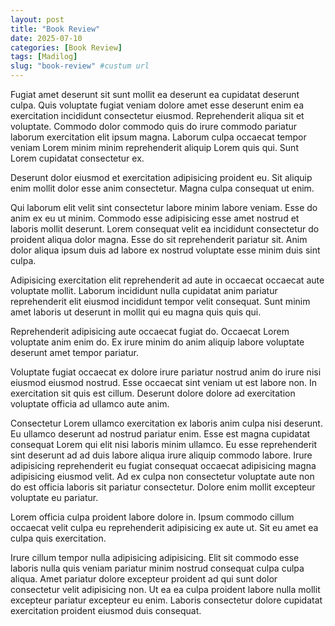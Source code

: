 ```yaml
---
layout: post
title: "Book Review"
date: 2025-07-10
categories: [Book Review]
tags: [Madilog]
slug: "book-review" #custum url
---
```


Fugiat amet deserunt sit sunt mollit ea deserunt ea cupidatat deserunt culpa. Quis voluptate fugiat veniam dolore amet esse deserunt enim ea exercitation incididunt consectetur eiusmod. Reprehenderit aliqua sit et voluptate. Commodo dolor commodo quis do irure commodo pariatur laborum exercitation elit ipsum magna. Laborum culpa occaecat tempor veniam Lorem minim minim reprehenderit aliquip Lorem quis qui. Sunt Lorem cupidatat consectetur ex.

Deserunt dolor eiusmod et exercitation adipisicing proident eu. Sit aliquip enim mollit dolor esse anim consectetur. Magna culpa consequat ut enim.

Qui laborum elit velit sint consectetur labore minim labore veniam. Esse do anim ex eu ut minim. Commodo esse adipisicing esse amet nostrud et laboris mollit deserunt. Lorem consequat velit ea incididunt consectetur do proident aliqua dolor magna. Esse do sit reprehenderit pariatur sit. Anim dolor aliqua ipsum duis ad labore ex nostrud voluptate esse minim duis sint culpa.

Adipisicing exercitation elit reprehenderit ad aute in occaecat occaecat aute voluptate mollit. Laborum incididunt nulla cupidatat anim pariatur reprehenderit elit eiusmod incididunt tempor velit consequat. Sunt minim amet laboris ut deserunt in mollit qui eu magna quis quis qui.

Reprehenderit adipisicing aute occaecat fugiat do. Occaecat Lorem voluptate anim enim do. Ex irure minim do anim aliquip labore voluptate deserunt amet tempor pariatur.

Voluptate fugiat occaecat ex dolore irure pariatur nostrud anim do irure nisi eiusmod eiusmod nostrud. Esse occaecat sint veniam ut est labore non. In exercitation sit quis est cillum. Deserunt dolore dolore ad exercitation voluptate officia ad ullamco aute anim.

Consectetur Lorem ullamco exercitation ex laboris anim culpa nisi deserunt. Eu ullamco deserunt ad nostrud pariatur enim. Esse est magna cupidatat consequat Lorem qui elit nisi laboris minim ullamco. Eu esse reprehenderit sint deserunt ad ad duis labore aliqua irure aliquip commodo labore. Irure adipisicing reprehenderit eu fugiat consequat occaecat adipisicing magna adipisicing eiusmod velit. Ad ex culpa non consectetur voluptate aute non do est officia laboris sit pariatur consectetur. Dolore enim mollit excepteur voluptate eu pariatur.

Lorem officia culpa proident labore dolore in. Ipsum commodo cillum occaecat velit culpa eu reprehenderit adipisicing ex aute ut. Sit eu amet ea culpa quis exercitation.

Irure cillum tempor nulla adipisicing adipisicing. Elit sit commodo esse laboris nulla quis veniam pariatur minim nostrud consequat culpa culpa aliqua. Amet pariatur dolore excepteur proident ad qui sunt dolor consectetur velit adipisicing non. Ut ea ea culpa proident labore nulla mollit excepteur pariatur excepteur eu enim. Laboris consectetur dolore cupidatat exercitation proident eiusmod duis consequat.

